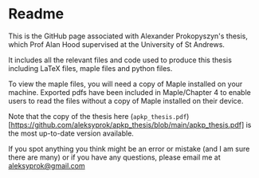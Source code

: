 # Readme

This is the GitHub page associated with Alexander Prokopyszyn's thesis, which Prof Alan Hood supervised at the University of St Andrews.

It includes all the relevant files and code used to produce this thesis including LaTeX files, maple files and python files.

To view the maple files, you will need a copy of Maple installed on your machine. Exported pdfs have been included in Maple/Chapter 4 to enable users to read the files without a copy of Maple installed on their device.

Note that the copy of the thesis here (`apkp_thesis.pdf`)[https://github.com/aleksyprok/apkp_thesis/blob/main/apkp_thesis.pdf] is the most up-to-date version available.

If you spot anything you think might be an error or mistake (and I am sure there are many) or if you have any questions, please email me at aleksyprok@gmail.com
